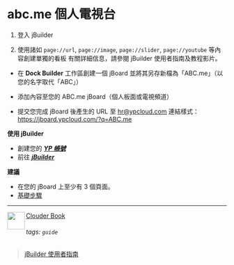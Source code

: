abc.me 個人電視台
===

1. 登入 jBuilder

2. 使用諸如 `page://url`, `page://image`, `page://slider`, `page://youtube` 等內容創建單獨的看板
有關詳細信息，請參閱 jBuilder 使用者指南及教程影片。

- 在 **Dock Builder** 工作區創建一個 jBoard
並將其另存新檔為「ABC.me」（以您的名字取代「ABC」）

- 添加內容至您的 ABC.me jBoard（個人板面或電視頻道）

- 提交您完成 jBoard 後產生的 URL 至 hr@ypcloud.com
連結樣式：https://jboard.ypcloud.com/?q=ABC.me

**使用 jBuilder**
- 創建您的 ***[YP 帳號](https://github.com/YPCloudInc/Clouder/blob/main/中文/md/設置.md#-YP帳號)***
- 前往 ***[jBuilder](https://jbuilder.ypcloud.com)***

**建議**
- 在您的 jBoard 上至少有 3 個頁面。
- [基礎步驟](https://github.com/motebus/ultrabook/blob/main/Ultranet%20Apps/jBuilder/Process%20of%20making%20a%20jBoard.md)

---
<img align="left" height="40" src="https://m3.ypcloud.com/cms/jdi_cards_clouder_cms_6eae937bb7.png"> [Clouder Book](https://github.com/YPCloudInc/Clouder/blob/main/md/book.md)

###### tags: `guide`
> [jBuilder 使用者指南](https://github.com/YPCloudInc/Clouder/blob/main/中文/md/jBuilder.md)
